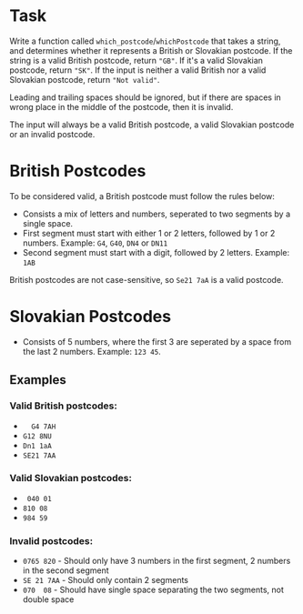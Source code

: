 # Task

Write a function called `which_postcode`/`whichPostcode` that takes  a string, and determines whether it represents a British or Slovakian postcode. If the string is a valid British postcode, return `"GB"`. If it's a valid Slovakian postcode, return `"SK"`. If the input is neither a valid British nor a valid Slovakian postcode, return `"Not valid"`.  

Leading and trailing spaces should be ignored, but if there are spaces in wrong place in the middle of the postcode, then it is invalid.  

The input will always be a valid British postcode, a valid Slovakian postcode or an invalid postcode.  

# British Postcodes
To be considered valid, a British postcode must follow the rules below:  
- Consists a mix of letters and numbers, seperated to two segments by a single space. 
- First segment must start with either 1 or 2 letters, followed by 1 or 2 numbers. Example: `G4`, `G40`, `DN4` or `DN11` 
- Second segment must start with a digit, followed by 2 letters. Example: `1AB`  

British postcodes are not case-sensitive, so `Se21 7aA` is a valid postcode.  

# Slovakian Postcodes  
- Consists of 5 numbers, where the first 3 are seperated by a space from the last 2 numbers. Example: `123 45`.  

## Examples  
### Valid British postcodes:  
- `  G4 7AH`
- `G12 8NU   ` 
- `Dn1 1aA` 
- `SE21 7AA`  

### Valid Slovakian postcodes:  
- ` 040 01` 
- `810 08  `  
- `984 59`

### Invalid postcodes:  
- `0765 820` - Should only have 3 numbers in the first segment, 2 numbers in the second segment
- `SE 21 7AA` - Should only contain 2 segments
- `070  08` - Should have single space separating the two segments, not double space